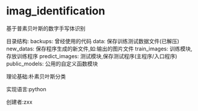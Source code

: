 # imag_identification
基于普素贝叶斯的数字手写体识别


目录结构:
backups:
    曾经使用的代码
data:
    保存训练测试数据文件(已解压)
new_datas:
    保存程序生成的新文件,如:输出的图片文件
train_images:
    训练模块,存放训练程序
predict_images:
    测试模块,保存测试程序(主程序/入口程序)
public_models:
    公用的自定义函数模块
    

理论基础:朴素贝叶斯分类


实现语言:python


创建者:zxx
